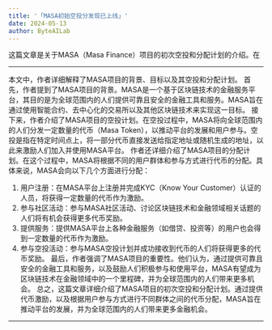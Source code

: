 ```yaml
---
title: '「MASA初始空投分发现已上线」'
date: 2024-05-13
author: ByteAILab
---
```


这篇文章是关于MASA（Masa Finance）项目的初次空投和分配计划的介绍。在

---
本文中，作者详细解释了MASA项目的背景、目标以及其空投和分配计划。
首先，作者提到了MASA项目的背景。MASA是一个基于区块链技术的金融服务平台，其目的是为全球范围内的人们提供可靠且安全的金融工具和服务。MASA旨在通过使用智能合约、去中心化的交易所以及其他区块链技术来实现这一目标。
接下来，作者介绍了MASA项目的空投计划。在空投过程中，MASA将向全球范围内的人们分发一定数量的代币（Masa Token），以推动平台的发展和用户参与。空投是指在特定时间点上，将一部分代币直接发送给指定地址或随机生成的地址，以此来激励人们加入并使用MASA平台。
作者还详细介绍了MASA项目的分配计划。在这个过程中，MASA将根据不同的用户群体和参与方式进行代币的分配。具体来说，MASA会向以下几个方面进行分配：
1. 用户注册：在MASA平台上注册并完成KYC（Know Your Customer）认证的人员，将获得一定数量的代币作为激励。
2. 参与社区活动：参与MASA社区活动、讨论区块链技术和金融领域相关话题的人们将有机会获得更多代币奖励。
3. 提供服务：提供MASA平台上各种金融服务（如借贷、投资等）的用户也会得到一定数量的代币作为激励。
4. 参与空投活动：参与MASA空投计划并成功接收到代币的人们将获得更多的代币奖励。
最后，作者强调了MASA项目的重要性。他们认为，通过提供可靠且安全的金融工具和服务，以及鼓励人们积极参与和使用平台，MASA有望成为区块链技术在金融领域中的一个里程碑，并为全球范围内的人们带来更多机会。
总之，这篇文章详细介绍了MASA项目的初次空投和分配计划。通过提供代币激励，以及根据用户参与方式进行不同群体之间的代币分配，MASA旨在推动平台的发展，并为全球范围内的人们带来更多金融机会。
---

